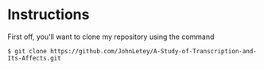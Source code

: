 # Instructions

First off, you'll want to clone my repository using the command

```
$ git clone https://github.com/JohnLetey/A-Study-of-Transcription-and-Its-Affects.git
```
